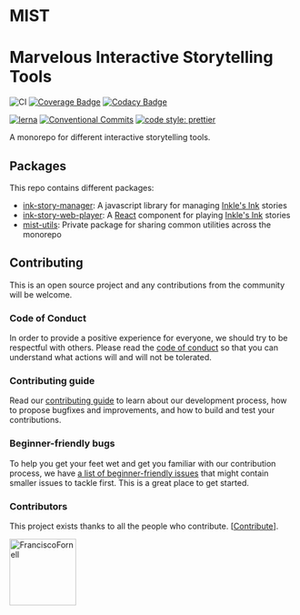 # MIST

# Marvelous Interactive Storytelling Tools

![CI](https://github.com/FranciscoFornell/MIST/workflows/CI/badge.svg)
[![Coverage Badge](https://app.codacy.com/project/badge/Coverage/a4977c971f6b4dd9a4465b0c70e93134)](https://www.codacy.com/gh/FranciscoFornell/MIST/dashboard?utm_source=github.com&utm_medium=referral&utm_content=FranciscoFornell/MIST&utm_campaign=Badge_Coverage)
[![Codacy Badge](https://app.codacy.com/project/badge/Grade/a4977c971f6b4dd9a4465b0c70e93134)](https://www.codacy.com/gh/FranciscoFornell/MIST/dashboard?utm_source=github.com&utm_medium=referral&utm_content=FranciscoFornell/MIST&utm_campaign=Badge_Grade)

[![lerna](https://img.shields.io/badge/maintained%20with-lerna-cc00ff.svg)](https://lerna.js.org/)
[![Conventional Commits](https://img.shields.io/badge/Conventional%20Commits-1.0.0-yellow.svg)](https://conventionalcommits.org)
[![code style: prettier](https://img.shields.io/badge/code_style-prettier-ff69b4.svg?style=flat-square)](https://github.com/prettier/prettier)

A monorepo for different interactive storytelling tools.

## Packages

This repo contains different packages:

- [ink-story-manager](packages/ink-story-manager): A javascript library for managing [Inkle's Ink](https://www.inklestudios.com/ink/) stories
- [ink-story-web-player](packages/ink-story-web-player): A [React](https://es.reactjs.org/) component for playing [Inkle's Ink](https://www.inklestudios.com/ink/) stories
- [mist-utils](packages/mist-utils): Private package for sharing common utilities across the monorepo

## Contributing

This is an open source project and any contributions from the community will be welcome.

### Code of Conduct

In order to provide a positive experience for everyone, we should try to be respectful with others. Please read the [code of conduct](CODE_OF_CONDUCT.md) so that you can understand what actions will and will not be tolerated.

### Contributing guide

Read our [contributing guide](CONTRIBUTING.md) to learn about our development process, how to propose bugfixes and improvements, and how to build and test your contributions.

### Beginner-friendly bugs

To help you get your feet wet and get you familiar with our contribution process, we have [a list of beginner-friendly issues](https://github.com/FranciscoFornell/MIST/labels/%3Anew%3A%20good%20first%20issue) that might contain smaller issues to tackle first. This is a great place to get started.

### Contributors

This project exists thanks to all the people who contribute. [[Contribute](CONTRIBUTING.md)].

[<img alt="FranciscoFornell" src="https://avatars1.githubusercontent.com/u/13016901?v=4&s=117" width="117">](https://github.com/FranciscoFornell)

